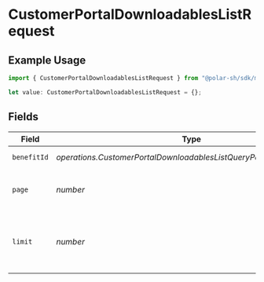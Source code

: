 # CustomerPortalDownloadablesListRequest

## Example Usage

```typescript
import { CustomerPortalDownloadablesListRequest } from "@polar-sh/sdk/models/operations/customerportaldownloadableslist.js";

let value: CustomerPortalDownloadablesListRequest = {};
```

## Fields

| Field                                                                 | Type                                                                  | Required                                                              | Description                                                           |
| --------------------------------------------------------------------- | --------------------------------------------------------------------- | --------------------------------------------------------------------- | --------------------------------------------------------------------- |
| `benefitId`                                                           | *operations.CustomerPortalDownloadablesListQueryParamBenefitIDFilter* | :heavy_minus_sign:                                                    | Filter by benefit ID.                                                 |
| `page`                                                                | *number*                                                              | :heavy_minus_sign:                                                    | Page number, defaults to 1.                                           |
| `limit`                                                               | *number*                                                              | :heavy_minus_sign:                                                    | Size of a page, defaults to 10. Maximum is 100.                       |
